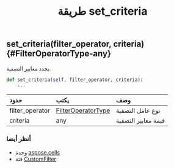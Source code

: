 ﻿---
title: طريقة set_criteria
second_title: Aspose.Cells for Python via .NET API المراجع
description:
type: docs
weight: 20
url: /ar/python-net/aspose.cells/customfilter/set_criteria/
is_root: false
---
##  set_criteria(filter_operator, criteria) {#FilterOperatorType-any}
يحدد معايير التصفية.



```python
def set_criteria(self, filter_operator, criteria):
    ...
```


| حدود| يكتب| وصف|
| :- | :- | :- |
| filter_operator | [FilterOperatorType](/cells/ar/python-net/aspose.cells/filteroperatortype) | نوع عامل التصفية|
| criteria | any | قيمة معايير التصفية|



###  أنظر أيضا
* وحدة [aspose.cells](../../)
* فئة [CustomFilter](/cells/ar/python-net/aspose.cells/customfilter)
